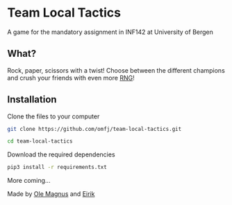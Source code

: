 # Team Local Tactics

A game for the mandatory assignment in INF142 at University of Bergen

## What?

Rock, paper, scissors with a twist! Choose between the different champions and crush your friends with even more [RNG](https://www.freecodecamp.org/news/rng-meaning-what-does-rng-stand-for-in-gaming/)!

## Installation

Clone the files to your computer
```bash
git clone https://github.com/omfj/team-local-tactics.git
```

```bash
cd team-local-tactics
```

Download the required dependencies
```bash
pip3 install -r requirements.txt
```

More coming...

Made by [Ole Magnus](https://github.com/omfj) and [Eirik](https://github.com/eirikbe01)
